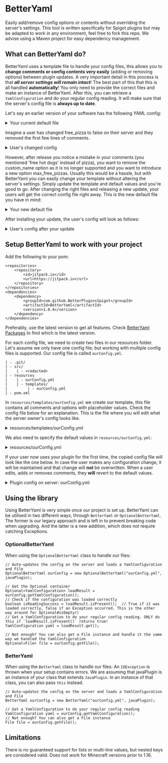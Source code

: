 # BetterYaml
Easily add/remove config options or contents without overriding the server's settings. 
This tool is written specifically for Spigot plugins but may be adapted to work in any environment, feel free to fork this repo.
We advise using a Maven project for easy dependency management.

## What can BetterYaml do?
BetterYaml uses a template file to handle your config files, this allows you to **change comments or config contents very easily** (adding or removing options) between plugin updates.
A very important detail in this process is that _**all server settings will remain intact**_!
The best part of this that this is all handled **automatically**! You only need to provide the correct files and make an instance of BetterYaml. After this, you can retrieve a `YamlConfiguration` and do your regular config reading.
It will make sure that the server's config file is **always up to date**.

Let's say an earlier version of your software has the following YAML config:
<details>
<summary>Your current default file</summary>

```
# Your plugin name

# Link to Spigot page
# Some explanation

# This option decides whether or not to give free hot dogs
free_pizza: true

custom_name: "Steve"
```
</details>

Imagine a user has changed free_pizza to false on their server and they removed the first few lines of comments.
<details>
<summary>User's changed config</summary>

```
# This option decides whether or not to give free hot dogs
free_pizza: false

custom_name: "Steve"
```
</details>

However, after release you notice a mistake in your comments (you mentioned 'free hot dogs' instead of pizza), you want to remove the custom_name option as it is no longer supported and you want to introduce a new option max_free_pizzas.
Usually this would be a hassle, but with BetterYaml you can easily change your template without altering the server's settings. Simply update the template and default values and you're good to go.
After changing the right files and releasing a new update, your users will get the correct config file right away.
This is the new default file you have in mind:
<details>
<summary>Your new default file</summary>

```
# Your plugin name

# Link to Spigot page
# Some explanation

max_free_pizzas: 3

# This option decides whether or not to give free pizza
free_pizza: true
```
</details>

After installing your update, the user's config will look as follows:
<details>
<summary>User's config after your update</summary>

```
# Your plugin name

# Link to Spigot page
# Some explanation

max_free_pizzas: 3

# This option decides whether or not to give free pizza
free_pizza: false
```
</details>


## Setup BetterYaml to work with your project
Add the following to your pom:
```
<repositories>
	<repository>
	    <id>jitpack.io</id>
	    <url>https://jitpack.io</url>
	</repository>
</repositories>
<dependencies>
	<dependency>
	    <groupId>com.github.BetterPluginsSpigot</groupId>
	    <artifactId>BetterYaml</artifactId>
	    <version>1.0.4</version>
	</dependency>
</dependencies>
```
Preferably, use the latest version to get all features. Check [BetterYaml Packages](https://github.com/orgs/BetterPluginsSpigot/packages?repo_name=BetterYaml) to find which is the latest version.

For each config file, we need to create two files in our resources folder.
Let's assume we only have one config file; but working with multiple config files is supported.
Our config file is called `ourConfig.yml`.
```
| - .git/
| - src/
|    | - <redacted>
| - resources
|    | - ourConfig.yml
|    | - templates/
|         | - ourConfig.yml
| - pom.xml
```
In `resources/templates/ourConfig.yml` we create our template, this file contains all comments and options with placeholder values. Check the config file below for an explanation.
This is the file where you will edit what the server owner's config looks like.
<details>
<summary>resources/templates/ourConfig.yml</summary>

```
# This option is not using a placeholder, so this setting will be reverted everytime your plugin loads
# That means that if the user changes this, its changes will be undone
version: "3.1.4"

# The {} braces indicate a placeholder. If no default value is specified in resources/ourConfig.yml, the placeholder will not be replaced
max_free_pizzas: {max_free_pizzas}

# This placeholder will not be specified in the next section
free_pizza: {free_pizza}

# It is good practice to wrap placeholders that will be replaced by a String with ""
string_option: "{string_option}"
```
</details>

We also need to specify the default values in `resources/ourConfig.yml`:
<details>
<summary>resources/ourConfig.yml</summary>

```
# Comments in this file do not matter, it only serves as a storage for your default values
max_free_pizzas: 17
string_option: "This is a String!"
```
</details>

If your user now uses your plugin for the first time, the copied config file will look like the one below.
In case the user makes any configuration change, it will be maintained and that change will **not** be overwritten.
When a user edits, adds or removes comments,  they **will** revert to the default values.
<details>
<summary>Plugin config on server: ourConfig.yml</summary>

```
# This option is not using a placeholder, so this setting will be reverted everytime your plugin loads
# That means that if the user changes this, its changes will be undone
version: "3.1.4"

# The {} braces indicate a placeholder. If no default value is specified in resources/ourConfig.yml, the placeholder will not be replaced
max_free_pizzas: 17

# This placeholder will not be specified in the next section
free_pizza: {free_pizza}

# It is good practice to wrap placeholders that will be replaced by a String with ""
string_option: "This is a String!"
```
</details>

## Using the library
Using BetterYaml is very simple once our project is set up. 
BetterYaml can be utilised in two different ways, through `BetterYaml` or `OptionalBetterYaml`. The former is our legacy approach and is left in to prevent breaking code when upgrading. And the latter is a new addition, which does not require catching Exceptions.

### OptionalBetterYaml
When using the `OptionalBetterYaml` class to handle our files:
```
// Auto-updates the config on the server and loads a YamlConfiguration and File
OptionalBetterYaml ourConfig = new OptionalBetterYaml("ourConfig.yml", javaPlugin);

// Get the Optional container 
Optional<YamlConfiguration> loadResult = ourConfig.getYamlConfiguration();
// Check if the configuration was loaded correctly
boolean isReadingSuccess = loadResult.isPresent();  // True if it was loaded correctly, false if an Exception occurred. This is the other way around for Optional#isEmpty() 
// Get a YamlConfiguration to do your regular config reading. ONLY do this if `loadResult.isPresent()` returns true!
YamlConfiguration yaml = loadResult.get();

// Not enough? You can also get a File instance and handle it the same way we handled the YamlConfiguration
Optional<File> file = ourConfig.getFile();
```

### BetterYaml
When using the `BetterYaml` class to handle our files:
An `IOException` is thrown when your setup contains errors.
We are assuming that javaPlugin is an instance of your class that extends `JavaPlugin`. In an instance of that class, you can also pass `this` instead.
```
// Auto-updates the config on the server and loads a YamlConfiguration and File
BetterYaml ourConfig = new BetterYaml("ourConfig.yml", javaPlugin);

// Get a YamlConfiguration to do your regular config reading
YamlConfiguration yaml = ourConfig.getYamlConfiguration();
// Not enough? You can also get a File instance
File file = ourConfig.getFile();
```

## Limitations
There is no guaranteed support for lists or multi-line values, but nested keys are considered valid.
Does not work for Minecraft versions prior to 1.16.

